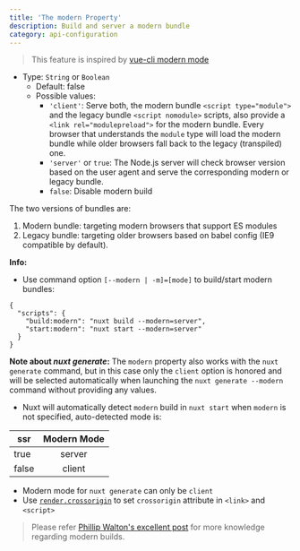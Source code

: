 ```yaml
---
title: 'The modern Property'
description: Build and server a modern bundle
category: api-configuration
---
```


> This feature is inspired by [vue-cli modern mode](https://cli.vuejs.org/guide/browser-compatibility.html#modern-mode)

- Type: `String` or `Boolean`
  - Default: false
  - Possible values:
    - `'client'`: Serve both, the modern bundle `<script type="module">` and the legacy bundle `<script nomodule>` scripts, also provide a `<link rel="modulepreload">` for the modern bundle. Every browser that understands the `module` type will load the modern bundle while older browsers fall back to the legacy (transpiled) one.
    - `'server'` or `true`: The Node.js server will check browser version based on the user agent and serve the corresponding modern or legacy bundle.
    - `false`: Disable modern build

The two versions of bundles are:

1. Modern bundle: targeting modern browsers that support ES modules
1. Legacy bundle: targeting older browsers based on babel config (IE9 compatible by default).

**Info:**

- Use command option `[--modern | -m]=[mode]` to build/start modern bundles:

```json{}[package.json]
{
  "scripts": {
    "build:modern": "nuxt build --modern=server",
    "start:modern": "nuxt start --modern=server"
  }
}
```

**Note about _nuxt generate_:** The `modern` property also works with the `nuxt generate` command, but in this case only the `client` option is honored and will be selected automatically when launching the `nuxt generate --modern` command without providing any values.

- Nuxt will automatically detect `modern` build in `nuxt start` when `modern` is not specified, auto-detected mode is:

| ssr   | Modern Mode |
| ----- | :---------: |
| true  |   server    |
| false |   client    |

- Modern mode for `nuxt generate` can only be `client`
- Use [`render.crossorigin`](/docs/configuration-glossary/configuration-render#crossorigin) to set `crossorigin` attribute in `<link>` and `<script>`

> Please refer [Phillip Walton's excellent post](https://philipwalton.com/articles/deploying-es2015-code-in-production-today/) for more knowledge regarding modern builds.
